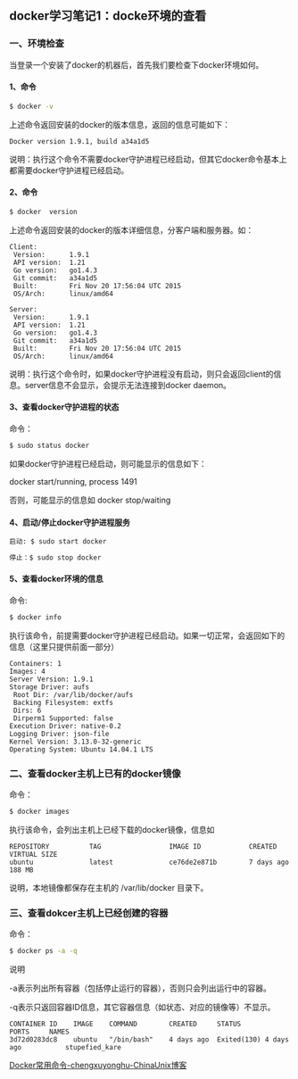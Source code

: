 ## docker学习笔记1：docke环境的查看

### 一、环境检查

当登录一个安装了docker的机器后，首先我们要检查下docker环境如何。

#### 1、命令

```bash
$ docker -v  
```

上述命令返回安装的docker的版本信息，返回的信息可能如下：

```
Docker version 1.9.1, build a34a1d5
```

说明：执行这个命令不需要docker守护进程已经启动，但其它docker命令基本上都需要docker守护进程已经启动。

#### 2、命令

```bash
$ docker  version   
```

上述命令返回安装的docker的版本详细信息，分客户端和服务器。如：

```
Client:
 Version:      1.9.1
 API version:  1.21
 Go version:   go1.4.3
 Git commit:   a34a1d5
 Built:        Fri Nov 20 17:56:04 UTC 2015
 OS/Arch:      linux/amd64

Server:
 Version:      1.9.1
 API version:  1.21
 Go version:   go1.4.3
 Git commit:   a34a1d5
 Built:        Fri Nov 20 17:56:04 UTC 2015
 OS/Arch:      linux/amd64
```

说明：执行这个命令时，如果docker守护进程没有启动，则只会返回client的信息。server信息不会显示，会提示无法连接到docker daemon。

#### 3、查看docker守护进程的状态

命令：

```bash
$ sudo status docker  
```

如果docker守护进程已经启动，则可能显示的信息如下：

docker start/running, process 1491

否则，可能显示的信息如  docker stop/waiting

#### 4、启动/停止docker守护进程服务

```bash
启动: $ sudo start docker

停止：$ sudo stop docker
```

#### 5、查看docker环境的信息

命令:

```bash
$ docker info 
```

执行该命令，前提需要docker守护进程已经启动。如果一切正常，会返回如下的信息（这里只提供前面一部分）

```
Containers: 1
Images: 4
Server Version: 1.9.1
Storage Driver: aufs
 Root Dir: /var/lib/docker/aufs
 Backing Filesystem: extfs
 Dirs: 6
 Dirperm1 Supported: false
Execution Driver: native-0.2
Logging Driver: json-file
Kernel Version: 3.13.0-32-generic
Operating System: Ubuntu 14.04.1 LTS
```

### 二、查看docker主机上已有的docker镜像

命令：

```bash
$ docker images 
```

执行该命令，会列出主机上已经下载的docker镜像，信息如

```
REPOSITORY          TAG                 IMAGE ID            CREATED             VIRTUAL SIZE
ubuntu              latest              ce76de2e871b        7 days ago          188 MB
```

说明，本地镜像都保存在主机的 /var/lib/docker 目录下。

### 三、查看dokcer主机上已经创建的容器

命令： 

```bash
$ docker ps -a -q
```

说明 

-a表示列出所有容器（包括停止运行的容器），否则只会列出运行中的容器。 

-q表示只返回容器ID信息，其它容器信息（如状态、对应的镜像等）不显示。

```
CONTAINER ID    IMAGE    COMMAND        CREATED     STATUS                    PORTS     NAMES
3d72d0283dc8    ubuntu   "/bin/bash"    4 days ago  Exited(130) 4 days ago           stupefied_kare
```



[Docker常用命令-chengxuyonghu-ChinaUnix博客](http://blog.chinaunix.net/uid-29792372-id-5758159.html)
